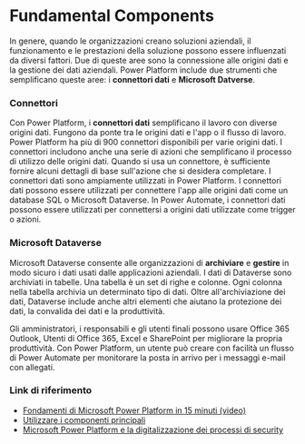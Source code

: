 # Fundamental Components

In genere, quando le organizzazioni creano soluzioni aziendali, il funzionamento e le prestazioni della soluzione possono essere influenzati da diversi fattori. Due di queste aree sono la connessione alle origini dati e la gestione dei dati aziendali. Power Platform include due strumenti che semplificano queste aree: i **connettori dati** e **Microsoft Datverse**.

### Connettori
Con Power Platform, i **connettori dati** semplificano il lavoro con diverse origini dati. Fungono da ponte tra le origini dati e l'app o il flusso di lavoro. Power Platform ha più di 900 connettori disponibili per varie origini dati. I connettori includono anche una serie di azioni che semplificano il processo di utilizzo delle origini dati. Quando si usa un connettore, è sufficiente fornire alcuni dettagli di base sull'azione che si desidera completare.
I connettori dati sono ampiamente utilizzati in Power Platform. I connettori dati possono essere utilizzati per connettere l'app alle origini dati come un database SQL o Microsoft Dataverse. In Power Automate, i connettori dati possono essere utilizzati per connettersi a origini dati utilizzate come trigger o azioni.

### Microsoft Dataverse
Microsoft Dataverse consente alle organizzazioni di **archiviare** e **gestire** in modo sicuro i dati usati dalle applicazioni aziendali. I dati di Dataverse sono archiviati in tabelle. Una tabella è un set di righe e colonne. Ogni colonna nella tabella archivia un determinato tipo di dati. Oltre all'archiviazione dei dati, Dataverse include anche altri elementi che aiutano la protezione dei dati, la convalida dei dati e la produttività.

Gli amministratori, i responsabili e gli utenti finali possono usare Office 365 Outlook, Utenti di Office 365, Excel e SharePoint per migliorare la propria produttività. Con Power Platform, un utente può creare con facilità un flusso di Power Automate per monitorare la posta in arrivo per i messaggi e-mail con allegati. 

### Link di riferimento

* [Fondamenti di Microsoft Power Platform in 15 minuti (video)](https://www.youtube.com/watch?v=ergBfAQqsgk)
* [Utilizzare i componenti principali](https://learn.microsoft.com/it-it/power-platform/guidance/coe/core-components)
* [Microsoft Power Platform e la digitalizzazione dei processi di security](https://www.cybersecurity360.it/soluzioni-aziendali/microsoft-power-platform-e-la-digitalizzazione-dei-processi-di-security/)